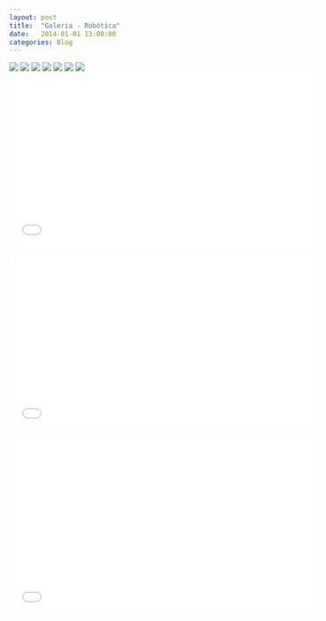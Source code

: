 ```yaml
---
layout: post
title:  "Galeria - Robótica"
date:   2014-01-01 13:00:00
categories: Blog
---
```


<img src="/img/robos/Robos (1).jpg" />
<img src="/img/robos/Robos (2).jpg" />
<img src="/img/robos/Robos (3).jpg" />
<img src="/img/robos/Robos (4).jpg" />
<img src="/img/robos/Robos (5).jpg" />
<img src="/img/robos/Robos (6).jpg" />
<img src="/img/robos/Robos (7).jpg" />

<div class="video-container"><iframe src="//www.youtube.com/embed/2zEe5hWABVg" frameborder="0" width="560" height="315"></iframe></div> 

<br />

<div class="video-container"><iframe src="//www.youtube.com/embed/1Fz-82AHiOA" frameborder="0" width="560" height="315"></iframe></div> 

<br />

<div class="video-container"><iframe src="//www.youtube.com/embed/BWxRT098DLM" frameborder="0" width="560" height="315"></iframe></div> 

